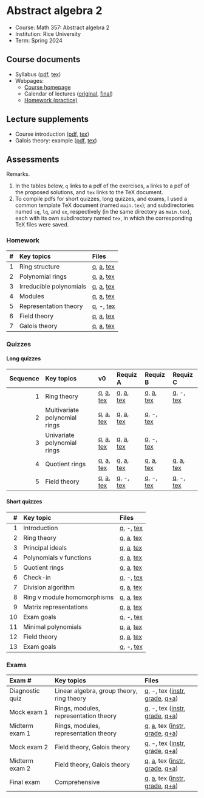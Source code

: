 # Abstract algebra 2

- Course: Math 357: Abstract algebra 2
- Institution: Rice University
- Term: Spring 2024



## Course documents

- Syllabus ([pdf](docs/pdf/syl.pdf), [tex](docs/tex/syl.tex))
- Webpages:
    - [Course homepage](webp/home.html)
    - Calendar of lectures ([original](webp/cal-v0.html), [final](webp/cal-v9.html))
    - [Homework (practice)](webp/ph.html)

## Lecture supplements

- Course introduction ([pdf](lect/01/01.pdf), [tex](lect/01/01.tex))
- Galois theory: example ([pdf](lect/gte/gte.pdf), [tex](lect/gte/gte.tex))

## Assessments

Remarks.

1. In the tables below, `q` links to a pdf of the exercises, `a` links to a pdf of the proposed solutions, and `tex` links to the TeX document.
2. To compile pdfs for short quizzes, long quizzes, and exams, I used a common template TeX document (named `main.tex`); and subdirectories named `sq`, `lq`, and `ex`, respectively (in the same directory as `main.tex`), each with its own subdirectory named `tex`, in which the corresponding TeX files were saved.

### Homework

| # | Key topics              | Files                 |
|--:|:------------------------|:----------------------|
| 1 | Ring structure          | [q](hw/01/01-q.pdf), [a](hw/01/01-a.pdf), [tex](hw/01/01.tex) |
| 2 | Polynomial rings        | [q](hw/02/02-q.pdf), [a](hw/02/02-a.pdf), [tex](hw/02/02.tex) |
| 3 | Irreducible polynomials | [q](hw/03/03-q.pdf), [a](hw/03/03-a.pdf), [tex](hw/03/03.tex) |
| 4 | Modules                 | [q](hw/04/04-q.pdf), [a](hw/04/04-a.pdf), [tex](hw/04/04.tex) |
| 5 | Representation theory   | [q](hw/05/05-q.pdf), -, [tex](hw/05/05.tex) |
| 6 | Field theory            | [q](hw/06/06-q.pdf), [a](hw/06/06-a.pdf), [tex](hw/06/06.tex) |
| 7 | Galois theory           | [q](hw/07/07-q.pdf), [a](hw/07/07-a.pdf), [tex](hw/07/07.tex) |

### Quizzes

#### Long quizzes

| Sequence | Key topics             | v0 | Requiz A | Requiz B | Requiz C |
|---------:|:-----------------------|:---|:---------|:---------|:---------|
| 1 | Ring theory                   | [q](assess/lq/pdf/01.pdf), [a](assess/lq/pdf/01-sol.pdf), [tex](assess/lq/tex/01.tex) | [q](assess/lq/pdf/01A.pdf), [a](assess/lq/pdf/01A-sol.pdf), [tex](assess/lq/tex/01A.tex) | [q](assess/lq/pdf/01B.pdf), [a](assess/lq/pdf/01B-sol.pdf), [tex](assess/lq/tex/01B.tex) | [q](assess/lq/pdf/01C.pdf), -, [tex](assess/lq/tex/01C.tex) |
| 2 | Multivariate polynomial rings | [q](assess/lq/pdf/02.pdf), [a](assess/lq/pdf/02-sol.pdf), [tex](assess/lq/tex/02.tex) | [q](assess/lq/pdf/02A.pdf), [a](assess/lq/pdf/02A-sol.pdf), [tex](assess/lq/tex/02A.tex) | [q](assess/lq/pdf/02B.pdf), -, [tex](assess/lq/tex/02B.tex) |  |
| 3 | Univariate polynomial rings   | [q](assess/lq/pdf/03.pdf), [a](assess/lq/pdf/03-sol.pdf), [tex](assess/lq/tex/03.tex) | [q](assess/lq/pdf/03A.pdf), [a](assess/lq/pdf/03A-sol.pdf), [tex](assess/lq/tex/03A.tex) | [q](assess/lq/pdf/03B.pdf), -, [tex](assess/lq/tex/03B.tex) |  |
| 4 | Quotient rings                | [q](assess/lq/pdf/04.pdf), [a](assess/lq/pdf/04-sol.pdf), [tex](assess/lq/tex/04.tex) | [q](assess/lq/pdf/04A.pdf), [a](assess/lq/pdf/04A-sol.pdf), [tex](assess/lq/tex/04A.tex) | [q](assess/lq/pdf/04B.pdf), [a](assess/lq/pdf/04B-sol.pdf), [tex](assess/lq/tex/04B.tex) | [q](assess/lq/pdf/04C.pdf), [a](assess/lq/pdf/04C-sol.pdf), [tex](assess/lq/tex/04C.tex) |
| 5 | Field theory                  | [q](assess/lq/pdf/05.pdf), [a](assess/lq/pdf/05-sol.pdf), [tex](assess/lq/tex/05.tex) | [q](assess/lq/pdf/05A.pdf), -, [tex](assess/lq/tex/05A.tex) | [q](assess/lq/pdf/05B.pdf), -, [tex](assess/lq/tex/05B.tex) | [q](assess/lq/pdf/05C.pdf), -, [tex](assess/lq/tex/05C.tex) |

#### Short quizzes

|  # | Key topic                   | Files                 |
|---:|:----------------------------|:----------------------|
|  1 | Introduction                | [q](assess/sq/pdf/01.pdf), -, [tex](assess/sq/pdf/01.tex) |
|  2 | Ring theory                 | [q](assess/sq/pdf/02.pdf), [a](assess/sq/pdf/02-sol.pdf), [tex](assess/sq/pdf/02.tex) |
|  3 | Principal ideals            | [q](assess/sq/pdf/03.pdf), [a](assess/sq/pdf/03-sol.pdf), [tex](assess/sq/pdf/03.tex) |
|  4 | Polynomials v functions     | [q](assess/sq/pdf/04.pdf), [a](assess/sq/pdf/04-sol.pdf), [tex](assess/sq/pdf/04.tex) |
|  5 | Quotient rings              | [q](assess/sq/pdf/05.pdf), [a](assess/sq/pdf/05-sol.pdf), [tex](assess/sq/pdf/05.tex) |
|  6 | Check-in                    | [q](assess/sq/pdf/06.pdf), -, [tex](assess/sq/pdf/06.tex) |
|  7 | Division algorithm          | [q](assess/sq/pdf/07.pdf), [a](assess/sq/pdf/07-sol.pdf), [tex](assess/sq/pdf/07.tex) |
|  8 | Ring v module homomorphisms | [q](assess/sq/pdf/08.pdf), [a](assess/sq/pdf/08-sol.pdf), [tex](assess/sq/pdf/08.tex) |
|  9 | Matrix representations      | [q](assess/sq/pdf/09.pdf), [a](assess/sq/pdf/09-sol.pdf), [tex](assess/sq/pdf/09.tex) |
| 10 | Exam goals                  | [q](assess/sq/pdf/10.pdf), -, [tex](assess/sq/pdf/10.tex) |
| 11 | Minimal polynomials         | [q](assess/sq/pdf/11.pdf), [a](assess/sq/pdf/11-sol.pdf), [tex](assess/sq/pdf/11.tex) |
| 12 | Field theory                | [q](assess/sq/pdf/12.pdf), [a](assess/sq/pdf/12-sol.pdf), [tex](assess/sq/pdf/12.tex) |
| 13 | Exam goals                  | [q](assess/sq/pdf/13.pdf), -, [tex](assess/sq/pdf/13.tex) |

### Exams

| Exam #          | Key topics                                | Files                 |
|:----------------|:------------------------------------------|:----------------------|
| Diagnostic quiz | Linear algebra, group theory, ring theory | [q](assess/ex/pdf/00.pdf), -, tex ([instr](assess/ex/tex/00-intructions), [grade](assess/ex/tex/00-gradebox), [q+a](assess/ex/tex/00.tex)) |
| Mock exam 1     | Rings, modules, representation theory     | [q](assess/ex/pdf/01M.pdf), -, tex ([instr](assess/ex/tex/01M-intructions), [grade](assess/ex/tex/01M-gradebox), [q+a](assess/ex/tex/01M.tex)) |
| Midterm exam 1  | Rings, modules, representation theory     | [q](assess/ex/pdf/01.pdf), [a](assess/ex/pdf/01-sol.pdf), tex ([instr](assess/ex/tex/01-intructions), [grade](assess/ex/tex/01-gradebox), [q+a](assess/ex/tex/01.tex)) |
| Mock exam 2     | Field theory, Galois theory               | [q](assess/ex/pdf/02M.pdf), -, tex ([instr](assess/ex/tex/02M-intructions), [grade](assess/ex/tex/02M-gradebox), [q+a](assess/ex/tex/02M.tex)) |
| Midterm exam 2  | Field theory, Galois theory               | [q](assess/ex/pdf/02.pdf), [a](assess/ex/pdf/02-sol.pdf), tex ([instr](assess/ex/tex/02-intructions), [grade](assess/ex/tex/02-gradebox), [q+a](assess/ex/tex/02.tex)) |
| Final exam      | Comprehensive                             | [q](assess/ex/pdf/03.pdf), [a](assess/ex/pdf/03-sol.pdf), tex ([instr](assess/ex/tex/03-intructions), [grade](assess/ex/tex/03-gradebox), [q+a](assess/ex/tex/03.tex)) |
